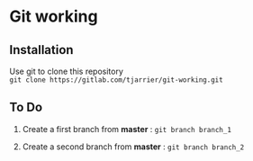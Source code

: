 # Git working

## Installation
Use git to clone this repository  
`git clone https://gitlab.com/tjarrier/git-working.git`

## To Do
1. Create a first branch from **master** :  `git branch branch_1`  

2. Create a second branch from **master** : `git branch branch_2`